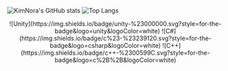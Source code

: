 ![KimNora's GitHub stats](https://github-readme-stats.vercel.app/api?username=Kimnora07&show_icons=true&theme=radical)
![Top Langs](https://github-readme-stats.vercel.app/api/top-langs/?username=KimNora07)

<div align=center>
	![Unity](https://img.shields.io/badge/unity-%23000000.svg?style=for-the-badge&logo=unity&logoColor=white)
  ![C#](https://img.shields.io/badge/c%23-%23239120.svg?style=for-the-badge&logo=csharp&logoColor=white)
  ![C++](https://img.shields.io/badge/c++-%2300599C.svg?style=for-the-badge&logo=c%2B%2B&logoColor=white)
    <br>
</div>






